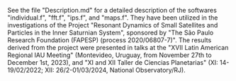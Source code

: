 See the file "Description.md" for a detailed description of the softwares "individual.f", "fft.f", "ips.f", and "maps.f". They have been utilized in the investigations of the Project "Resonant Dynamics of Small Satellites and Particles in the Inner Saturnian System", sponsored by "The São Paulo Research Foundation (FAPESP) (process 2020/06807-7)". The results derived from the project were presented in talks at the  "XVII Latin American Regional IAU Meeting" (Montevideo, Uruguay, from November 27th to December 1st, 2023), and "XI and XII Taller de Ciencias Planetarias" (XI: 14-19/02/2022; XII: 26/2-01/03/2024, National Observatory/RJ).
